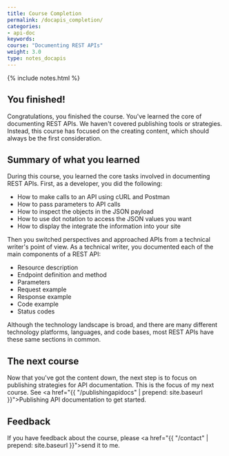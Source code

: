 ```yaml
---
title: Course Completion
permalink: /docapis_completion/
categories:
- api-doc
keywords: 
course: "Documenting REST APIs"
weight: 3.0
type: notes_docapis
---
```

{% include notes.html %}

## You finished!
Congratulations, you finished the course. You've learned the core of documenting REST APIs. We haven't covered publishing tools or strategies. Instead, this course has focused on the creating content, which should always be the first consideration.

## Summary of what you learned

During this course, you learned the core tasks involved in documenting REST APIs. First, as a developer, you did the following:

* How to make calls to an API using cURL and Postman
* How to pass parameters to API calls
* How to inspect the objects in the JSON payload
* How to use dot notation to access the JSON values you want
* How to display the integrate the information into your site

Then you switched perspectives and approached APIs from a technical writer's point of view. As a technical writer, you documented each of the main components of a REST API:

* Resource description
* Endpoint definition and method
* Parameters
* Request example
* Response example
* Code example
* Status codes

Although the technology landscape is broad, and there are many different technology platforms, languages, and code bases, most REST APIs have these same sections in common.

## The next course

Now that you've got the content down, the next step is to focus on publishing strategies for API documentation. This is the focus of my next course. See <a href="{{ "/publishingapidocs" | prepend: site.baseurl }}">Publishing API documentation</a> to get started. 

## Feedback

If you have feedback about the course, please <a href="{{ "/contact" | prepend: site.baseurl }}">send it to me</a>.




